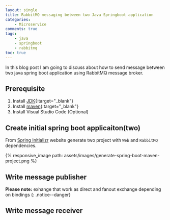 ```yaml
---
layout: single
title: RabbitMQ messaging between two Java Springboot application
categories:
    - Microservice
comments: true
tags:
    - java
    - springboot
    - rabbitmq
toc: true
---
```


In this blog post I am going to discuss about how to send message between two java spring boot application using RabbitMQ message broker. 

## Prerequisite
1. Install [JDK](https://www.oracle.com/technetwork/java/javase/downloads/jdk8-downloads-2133151.html){:target="_blank"}
3. Install [maven](https://maven.apache.org/){:target="_blank"}
2. Install Visual Studio Code (Optional)

## Create initial spring boot applicaiton(two)
From [Spring Initializr](https://start.spring.io/) website generate two project with `Web` and `RabbitMQ` dependencies. 

{% responsive_image path: assets/images/generate-spring-boot-maven-project.png %}

## Write message publisher

**Please note:** exhange that work as direct and fanout exchange depending on bindings
{: .notice--danger}

## Write message receiver



